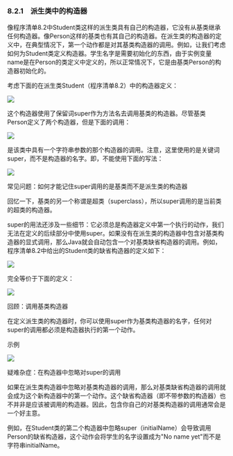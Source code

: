    

### 8.2.1　派生类中的构造器

像程序清单8.2中Student类这样的派生类具有自己的构造器，它没有从基类继承任何构造器。像Person这样的基类也有其自己的构造器。在派生类的构造器的定义中，在典型情况下，第一个动作都是对其基类构造器的调用。例如，让我们考虑如何为Student类定义构造器。学生名字是需要初始化的东西，由于实例变量name是在Person的类定义中定义的，所以正常情况下，它是由基类Person的构造器初始化的。

考虑下面的在派生类Student（程序清单8.2）中的构造器定义：

![](0-Assets/Epubook/程序员编程语言经典合集（计算机科学丛书5册套装），javapython编程语言含经典教材龙书《编译原理》%20(Bruce%20Eckel%20%20Alfred%20V.%20Aho%20%20Monica%20S.%20Lam%20etc.)%20(Z-Library)/images/image10788.jpeg)

这个构造器使用了保留词super作为方法名去调用基类的构造器。尽管基类Person定义了两个构造器，但是下面的调用：

![](../Images/image10789.gif)

是该类中具有一个字符串参数的那个构造器的调用。注意，这里使用的是关键词super，而不是构造器的名字。即，不能使用下面的写法：

![](0-Assets/Epubook/程序员编程语言经典合集（计算机科学丛书5册套装），javapython编程语言含经典教材龙书《编译原理》%20(Bruce%20Eckel%20%20Alfred%20V.%20Aho%20%20Monica%20S.%20Lam%20etc.)%20(Z-Library)/images/image10790.jpeg)

常见问题：如何才能记住super调用的是基类而不是派生类的构造器

回忆一下，基类的另一个称谓是超类（superclass），所以super调用的是当前类的超类的构造器。

super的用法还涉及一些细节：它必须总是构造器定义中第一个执行的动作，我们无法在定义的后续部分中使用super。如果没有在派生类的构造器中包含对基类构造器的显式调用，那么Java就会自动包含一个对基类缺省构造器的调用。例如，程序清单8.2中给出的Student类的缺省构造器的定义如下：

![](0-Assets/Epubook/程序员编程语言经典合集（计算机科学丛书5册套装），javapython编程语言含经典教材龙书《编译原理》%20(Bruce%20Eckel%20%20Alfred%20V.%20Aho%20%20Monica%20S.%20Lam%20etc.)%20(Z-Library)/images/image10791.jpeg)

完全等价于下面的定义：

![](0-Assets/Epubook/程序员编程语言经典合集（计算机科学丛书5册套装），javapython编程语言含经典教材龙书《编译原理》%20(Bruce%20Eckel%20%20Alfred%20V.%20Aho%20%20Monica%20S.%20Lam%20etc.)%20(Z-Library)/images/image10792.jpeg)

回顾：调用基类构造器

在定义派生类的构造器时，你可以使用super作为基类构造器的名字，任何对super的调用都必须是构造器执行的第一个动作。

示例

![](0-Assets/Epubook/程序员编程语言经典合集（计算机科学丛书5册套装），javapython编程语言含经典教材龙书《编译原理》%20(Bruce%20Eckel%20%20Alfred%20V.%20Aho%20%20Monica%20S.%20Lam%20etc.)%20(Z-Library)/images/image10793.jpeg)

疑难杂症：在构造器中忽略对super的调用

如果在派生类构造器中忽略对基类构造器的调用，那么对基类缺省构造器的调用就会成为这个新构造器中的第一个动作。这个缺省构造器（即不带参数的构造器）也不并非是应该被调用的构造器。因此，包含你自己的对基类构造器的调用通常会是一个好主意。

例如，在Student类的第二个构造器中忽略super（initialName）会导致调用Person的缺省构造器，这个动作会将学生的名字设置成为"No name yet"而不是字符串initialName。